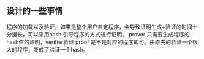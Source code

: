 



## 设计的一些事情
程序的加载以及验证，如果是整个用户自定程序，会导致证明生成+验证的时间十分漫长，可以采用hash 引导程序的方式进行证明。 prover 只需要生成程序的hash值的证明，verifier验证 proof 是不是对应的程序即可。由原先的验证一个很大的程序，变成了验证一个hash。

